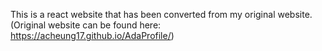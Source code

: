 This is a react website that has been converted from my original website.
(Original website can be found here: https://acheung17.github.io/AdaProfile/)
